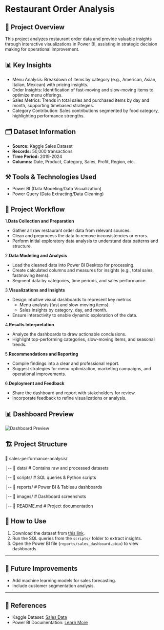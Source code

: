# Restaurant Order Analysis
## 📌 **Project Overview**
This project analyzes restaurant order data and provide valuable insights through interactive visualizations in Power BI, assisting in strategic decision making for operational improvement.
## 📊 **Key Insights**
- Menu Analysis: Breakdown of items by category (e.g., American, Asian, Italian, Mexican) with pricing insights.
- Order Insights: Identification of fast-moving and slow-moving items to optimize menu offerings.
- Sales Metrics: Trends in total sales and purchased items by day and month, supporting timebased strategies.
- Category Contribution: Sales contributions segmented by food category, highlighting performance strengths.
## 🗂 **Dataset Information**
- **Source:** Kaggle Sales Dataset  
- **Records:** 50,000 transactions  
- **Time Period:** 2019-2024  
- **Columns:** Date, Product, Category, Sales, Profit, Region, etc.
## ⚒ **Tools & Technologies Used**
- Power BI (Data Modeling/Data Visualization)  
- Power Query (Data Extracting/Data Cleaning)
## 🚀 **Project Workflow**
1.**Data Collection and Preparation**
  - Gather all raw restaurant order data from relevant sources.
  - Clean and preprocess the data to remove inconsistencies or errors.
  - Perform initial exploratory data analysis to understand data patterns and structure.

2.**Data Modeling and Analysis**
  - Load the cleaned data into Power BI Desktop for processing.
  - Create calculated columns and measures for insights (e.g., total sales, fastmoving items).
  - Segment data by categories, time periods, and sales performance.

3.**Visualizations and Insights**
  - Design intuitive visual dashboards to represent key metrics
     - Menu analysis (fast and slow-moving items).
     - Sales insights by category, day, and month.
  - Ensure interactivity to enable dynamic exploration of the data.

4.**Results Interpretation**
  - Analyze the dashboards to draw actionable conclusions.
  - Highlight top-performing categories, slow-moving items, and seasonal trends.

5.**Recommendations and Reporting**
  - Compile findings into a clear and professional report.
  - Suggest strategies for menu optimization, marketing campaigns, and operational improvements.

6.**Deployment and Feedback**
  - Share the dashboard and report with stakeholders for review.
  - Incorporate feedback to refine visualizations or analysis.

## 📊 **Dashboard Preview**
![Dashboard Preview](images/dashboard_preview.png)  

## 🏗 **Project Structure**
📂 sales-performance-analysis/ 

  │-- 📁 data/ # Contains raw and processed datasets 
  
  │-- 📁 scripts/ # SQL queries & Python scripts 
  
  │-- 📁 reports/ # Power BI & Tableau dashboards 
  
  │-- 📁 images/ # Dashboard screenshots 
  
  │-- 📄 README.md # Project documentation
## 🔗 **How to Use**
1. Download the dataset from [this link](#).
2. Run the SQL queries from the `scripts/` folder to extract insights.
3. Open the Power BI file (`reports/sales_dashboard.pbix`) to view dashboards.

---

## 📌 **Future Improvements**
- Add machine learning models for sales forecasting.
- Include customer segmentation analysis.

---

## 📜 **References**
- Kaggle Dataset: [Sales Data](#)
- Power BI Documentation: [Learn More](https://learn.microsoft.com/power-bi/)

